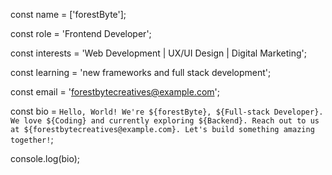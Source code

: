 const name = ['forestByte'];

const role = 'Frontend Developer';

const interests = 'Web Development | UX/UI Design | Digital Marketing';

const learning = 'new frameworks and full stack development';

const email = 'forestbytecreatives@example.com';

const bio = `Hello, World! We're ${forestByte}, ${Full-stack Developer}. We love ${Coding} and currently exploring ${Backend}. Reach out to us at ${forestbytecreatives@example.com}. Let's build something amazing together!`;

console.log(bio);

